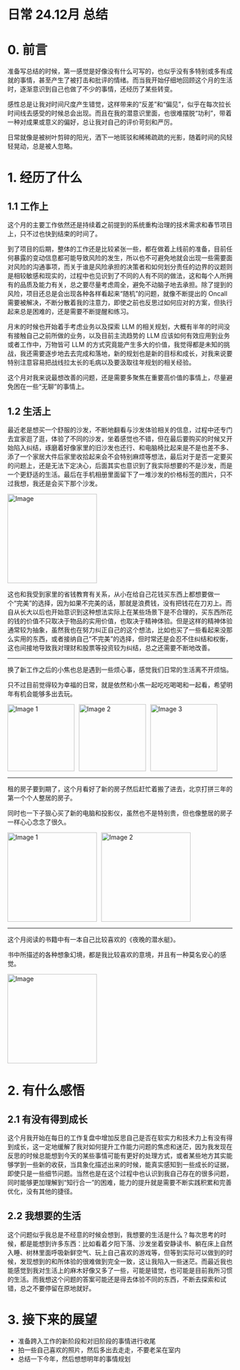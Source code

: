 ﻿---
date: 2025-01-14
categories:
  - monthly review
---

# 日常 24.12月 总结

# 0. 前言

准备写总结的时候，第一感觉是好像没有什么可写的，也似乎没有多特别或多有成就的事情，甚至产生了被打击和批评的情绪。而当我开始仔细地回顾这个月的生活时，逐渐意识到自己也做了不少的事情，还经历了某些转变。

感性总是让我对时间尺度产生错觉，这样带来的“反差”和“偏见”，似乎在每次拉长时间线去感受的时候总会出现。而且在我的潜意识里面，也很难摆脱“功利”，带着一种对成果或意义的偏好，总让我对自己的评价苛刻和严厉。

日常就像是被树叶剪碎的阳光，洒下一地斑驳和稀稀疏疏的光影，随着时间的风轻轻晃动，总是被人忽略。


<!-- more -->

# 1. 经历了什么

## 1.1 工作上

这个月的主要工作依然还是持续着之前提到的系统重构治理的技术需求和春节项目上，只不过也快到结束的时间了。

到了项目的后期，整体的工作还是比较紧张一些，都在做着上线前的准备，目前任何暴露的变动信息都可能导致风险的发生，所以也不可避免地就会出现一些需要面对风险的沟通事项，而关于谁是风险承担的决策者和如何划分责任的边界的议题则是相较敏感和现实的，过程中也见识到了不同的人有不同的做法，这和每个人所拥有的品质及能力有关，总之要尽量考虑周全，避免不动脑子地去承担。除了提到的风险，项目还总是会出现各种各样看起来“随机”的问题，就像不断提出的 Oncall 需要被解决，不断分散着我的注意力，即使之前也反思过如何应对的方案，但执行起来总是困难的，还是需要不断提醒和练习。

月末的时候也开始着手考虑业务以及探索 LLM 的相关规划，大概有半年的时间没有接触自己之前所做的业务，以及目前主流趋势的 LLM 应该如何有效应用到业务或者工作中，万物皆可 LLM 的方式究竟能产生多大的价值，我觉得都是未知的挑战，我还需要逐步地去去完成和落地，新的规划也是新的目标和成长，对我来说要特别注意容易把战线拉太长的毛病以及要汲取往年规划的相关经验。

这个月对我来说最想改善的问题，还是需要多聚焦在重要高价值的事情上，尽量避免困在一些“无聊”的事情上。

## 1.2 生活上

最近老是想买一个舒服的沙发，不断地翻看与沙发体验相关的信息，过程中还专门去宜家逛了逛，体验了不同的沙发，坐着感觉也不错，但在最后要购买的时候又开始陷入纠结，琢磨着好像家里的旧沙发也还行、和电脑椅比起来是不是也差不多、添了一个家居大件后家里收拾起来会不会特别麻烦等想法，最后对于是否一定要买的问题上，还是无法下定决心，后面其实也意识到了我实际想要的不是沙发，而是一个更舒适的生活。最后在手机相册里面留下了一堆沙发的价格标签的图片，只不过我想，我还是会买下那个沙发。

<img src="https://img.zhengyua.cn/blog/202501041834622.png" alt="Image" style="height: 200px; width: auto; object-fit: contain;">

这也和我受到家里的省钱教育有关系，从小在给自己花钱买东西上都想要做一个“完美”的选择，因为如果不完美的话，那就是浪费钱，没有把钱花在刀刃上。而自从长大以后也开始意识到这种想法实际上在某些场景下是不合理的，买东西所花的钱的价值不只取决于物品的实用价值，也取决于精神体验。但是这样的精神体验通常较为抽象，虽然我也在努力纠正自己的这个想法，比如也买了一些看起来没那么实用的东西，或者接纳自己“不完美”的选择，但时常还是会忍不住纠结和权衡，这也间接地导致我对理财和股票等投资较为纠结，总之还需要不断地改善。

----


换了新工作之后的小焦也总是遇到一些烦心事，感觉我们日常的生活离不开烦恼。

只不过目前觉得较为幸福的日常，就是依然和小焦一起吃吃喝喝和一起看，希望明年有机会能够多出去玩。


<div style="display: flex; align-items: flex-start; gap: 10px;">
  <img src="https://img.zhengyua.cn/blog/202501041835716.png" alt="Image 1" style="height: 150px; object-fit: cover;">
  <img src="https://img.zhengyua.cn/blog/202501041835418.png" alt="Image 2" style="height: 150px; object-fit: cover;">
  <img src="https://img.zhengyua.cn/blog/202501041837497.png" alt="Image 3" style="height: 150px; object-fit: cover;">
</div>

---

租的房子要到期了，这个月看好了新的房子然后赶忙着搬了进去，北京打拼三年的第一个个人整居的房子。

同时也一下子狠心买了新的电脑和投影仪，虽然也不是特别贵，但也像整居的房子一样心心念念了很久。

<div style="display: flex; align-items: center; gap: 10px;">
  <img src="https://img.zhengyua.cn/blog/202501041839753.png" alt="Image 1" style="height: 200px; width: auto; object-fit: cover;">
  <img src="https://img.zhengyua.cn/blog/202501041839828.png" alt="Image 2" style="height: 200px; width: auto; object-fit: cover;">
</div>

----

这个月阅读的书籍中有一本自己比较喜欢的《夜晚的潜水艇》。

书中所描述的各种想象幻境，都是我比较喜欢的意境，并且有一种莫名安心的感觉。

<img src="https://img.zhengyua.cn/blog/202501041842416.png" alt="Image" style="height: 200px; width: auto; object-fit: contain;">

# 2. 有什么感悟

## 2.1 有没有得到成长

这个月我开始在每日的工作复盘中增加反思自己是否在软实力和技术力上有没有得到成长，这一定地缓解了我对如何提升工作能力问题的焦虑和迷茫，因为我发现在反思的时候总能想到今天的某些事情可能有更好的处理方式，或者某些地方其实能够学到一些新的收获，当具象化描述出来的时候，能真实感知到一些成长的证据，即使只是一些细节问题。当然也是在这个过程中也认识到我自己存在的很多问题，同时能够更加理解到“知行合一”的困难，能力的提升就是需要不断实践积累和完善优化，没有其他的捷径。

## 2.2 我想要的生活

这个问题似乎我总是不经意的时候会想到，我想要的生活是什么？每次思考的时候，都是能想到许多东西：比如看着夕阳下落、沙发坐着安静读书、躺在床上自然入睡、树林里面呼吸新鲜空气、玩上自己喜欢的游戏等，但等到实际可以做到的时候，发现想到的和所体验的很难做到完全一致，这让我陷入一些迷茫。而最近我也能感觉到我对生活上的麻木好像又多了一些，可能是错觉，也可能是目前我所习惯的生活。而我想这个问题的答案可能还是得去体验不同的东西，不断去探索和试错，总之不要停留在原地就好。

# 3. 接下来的展望

- 准备跨入工作的新阶段和对旧阶段的事情进行收尾
- 拍一些自己喜欢的照片，然后多出去走走，不要老呆在室内
- 总结一下今年，然后想想明年的事情规划